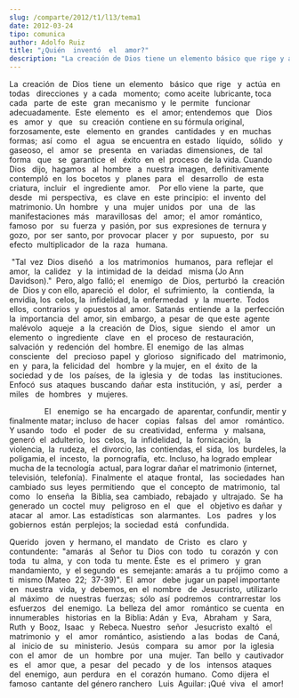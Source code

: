 ```yaml
---
slug: /comparte/2012/t1/l13/tema1
date: 2012-03-24
tipo: comunica
author: Adolfo Ruiz
title: "¿Quién  inventó  el  amor?"
description: "La creación de Dios tiene un elemento básico que rige y actúa en todas  direcciones y a cada momento; como aceite lubricante, toca cada parte de este  gran mecanismo y le permite funcionar adecuadamente. Este elemento es el amor;  entendemos que Dios es amor y que su creación ..."
---
```


La  creación  de  Dios  tiene  un  elemento   básico  que  rige   y  actúa  en  todas   direcciones  y  a cada   momento;  como aceite  lubricante, toca  cada   parte  de  este   gran  mecanismo  y  le  permite   funcionar  adecuadamente.  Este  elemento   es   el  amor; entendemos  que   Dios   es   amor  y   que   su  creación  contiene en su fórmula original,  forzosamente, este   elemento  en  grandes   cantidades  y  en  muchas  formas;  así  como   el   agua   se encuentra en  estado   líquido,   sólido   y  gaseoso,  el   amor  se   presenta   en  variadas  dimensiones,  de  tal   forma   que   se  garantice  el   éxito  en  el  proceso  de la vida. Cuando   Dios   dijo,  hagamos   al  hombre   a  nuestra  imagen,  definitivamente    contempló  en  los  bocetos  y   planes  para   el   desarrollo   de  esta   criatura,  incluir   el  ingrediente  amor.    Por ello viene  la  parte,  que  desde   mi  perspectiva,   es  clave  en  este  principio:  el  invento  del  matrimonio. Un  hombre   y  una   mujer  unidos   por   una   de   las  manifestaciones  más   maravillosas  del   amor;  el  amor  romántico,  famoso  por   su  fuerza  y  pasión, por  sus  expresiones de  ternura y  gozo,  por  ser  santo, por  provocar  placer  y  por   supuesto,  por   su  efecto  multiplicador  de  la  raza   humana.

 "Tal  vez  Dios  diseñó   a  los  matrimonios   humanos,  para  reflejar  el  amor,  la  calidez   y  la  intimidad de  la  deidad   misma (Jo Ann  Davidson)."  Pero, algo  falló; el   enemigo   de  Dios,  perturbó  la  creación  de  Dios y con ello, apareció  el  dolor,  el  sufrimiento,  la   contienda,  la  envidia, los  celos, la  infidelidad, la  enfermedad   y  la  muerte.  Todos  ellos,  contrarios  y  opuestos al  amor.  Satanás  entiende  a  la  perfección la  importancia  del  amor, sin  embargo,  a  pesar  de  que este  agente malévolo   aqueje   a  la  creación  de  Dios,  sigue   siendo   el  amor   un  elemento  o  ingrediente   clave   en   el  proceso  de  restauración,  salvación  y  redención  del  hombre. El  enemigo  de  las  almas  consciente   del   precioso  papel  y  glorioso   significado  del   matrimonio,  en  y  para, la  felicidad  del   hombre  y la mujer,  en  el  éxito  de  la  sociedad  y de   los  países,  de  la  iglesia  y   de  todas   las  instituciones.  Enfocó  sus  ataques  buscando  dañar  esta  institución,  y  así,  perder   a  miles   de  hombres   y  mujeres.

                El   enemigo  se  ha  encargado  de  aparentar, confundir, mentir y  finalmente matar; incluso  de hacer   copias   falsas   del  amor   romántico.  Y usando   todo   el  poder   de  su  creatividad,  enferma   y  malsana,  generó  el  adulterio,  los  celos,  la  infidelidad,  la  fornicación,  la  violencia,  la  rudeza,  el  divorcio, las  contiendas, el  sida,  los  burdeles, la  poligamia, el  incesto,  la  pornografía,  etc. Incluso, ha logrado emplear mucha de la tecnología  actual, para lograr dañar el matrimonio (internet,  televisión,  telefonía).  Finalmente  el  ataque  frontal,   las  sociedades  han  cambiado  sus  leyes  permitiendo   que  el  concepto  de  matrimonio,  tal  como   lo  enseña   la  Biblia, sea  cambiado,  rebajado  y  ultrajado.  Se  ha  generado  un  coctel  muy   peligroso  en  el   que   el   objetivo es dañar  y  atacar  al   amor. Las  estadísticas   son  alarmantes.   Los   padres   y los gobiernos  están  perplejos; la  sociedad  está   confundida.

Querido   joven  y  hermano, el  mandato   de  Cristo   es  claro  y  contundente:  "amarás   al  Señor  tu  Dios  con  todo   tu  corazón  y  con  toda   tu  alma,  y  con  toda  tu  mente. Éste   es  el  primero   y  gran   mandamiento,  y  el segundo  es  semejante: amarás  a  tu  prójimo  como  a ti  mismo (Mateo  22;  37-39)".  El  amor   debe  jugar un papel importante   en   nuestra   vida,  y  debemos, en  el  nombre   de  Jesucristo,  utilizarlo  al  máximo   de  nuestras  fuerzas;  sólo  así  podremos   contrarrestar  los  esfuerzos   del  enemigo.  La  belleza  del  amor   romántico  se cuenta   en   innumerables   historias  en  la  Biblia: Adán  y  Eva,   Abraham   y  Sara,  Ruth  y  Booz,  Isaac   y  Rebeca. Nuestro   señor   Jesucristo  exaltó   el  matrimonio  y   el   amor   romántico,  asistiendo   a las   bodas   de  Caná,  al   inicio de   su   ministerio.  Jesús   compara   su  amor   por  la  iglesia  con  el  amor   de   un   hombre   por   una   mujer.  Tan  bello  y  cautivador   es   el   amor  que,  a  pesar   del  pecado   y  de  los   intensos  ataques   del  enemigo,  aun  perdura   en  el  corazón  humano.  Como  dijera  el  famoso  cantante  del género ranchero   Luis  Aguilar: ¡Qué  viva   el  amor!

